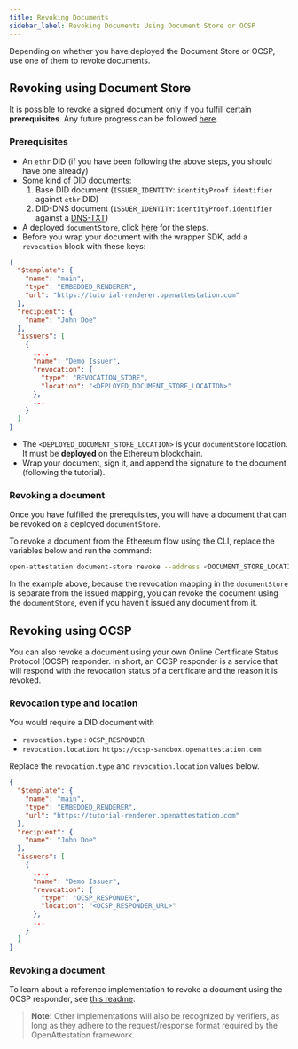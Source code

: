 ```yaml
---
title: Revoking Documents
sidebar_label: Revoking Documents Using Document Store or OCSP
---
```

Depending on whether you have deployed the Document Store or OCSP, use one of them to revoke documents.

## Revoking using Document Store

It is possible to revoke a signed document only if you fulfill certain **prerequisites**. Any future progress can be followed [here](https://github.com/Open-Attestation/adr/blob/master/issuing_using_did.md#for-documents-that-are-signed-directly).

### Prerequisites

- An `ethr` DID (if you have been following the above steps, you should have one already)
- Some kind of DID documents:
  1. Base DID document (`ISSUER_IDENTITY`: `identityProof.identifier` against `ethr` DID)
  2. DID-DNS document (`ISSUER_IDENTITY`: `identityProof.identifier` against a [DNS-TXT](/docs/docs-section/how-does-it-work/issuance-identity))
- A deployed `documentStore`, click [here](docs/integrator-section/verifiable-document/did/document-store-or-ocsp.md) for the steps.
- Before you wrap your document with the wrapper SDK, add a `revocation` block with these keys:

```json
{
  "$template": {
    "name": "main",
    "type": "EMBEDDED_RENDERER",
    "url": "https://tutorial-renderer.openattestation.com"
  },
  "recipient": {
    "name": "John Doe"
  },
  "issuers": [
    {
      ....
      "name": "Demo Issuer",
      "revocation": {
        "type": "REVOCATION_STORE",
        "location": "<DEPLOYED_DOCUMENT_STORE_LOCATION>"
      },
      ...
    }
  ]
}
```

<!-- TBD v3 document sample when that releases -->

- The `<DEPLOYED_DOCUMENT_STORE_LOCATION>` is your `documentStore` location. It must be **deployed** on the Ethereum blockchain.
- Wrap your document, sign it, and append the signature to the document (following the tutorial).

### Revoking a document

Once you have fulfilled the prerequisites, you will have a document that can be revoked on a deployed `documentStore`.

To revoke a document from the Ethereum flow using the CLI, replace the variables below and run the command:   

```bash
open-attestation document-store revoke --address <DOCUMENT_STORE_LOCATION> --hash <HASH_OF_DOC(S)>  --network <NETWORK> --encrypted-wallet-path <PATH_OF_WALLET>
```

In the example above, because the revocation mapping in the `documentStore` is separate from the issued mapping, you can revoke the document using the `documentStore`, even if you haven't issued any document from it.

## Revoking using OCSP
You can also revoke a document using your own Online Certificate Status Protocol (OCSP) responder. In short, an OCSP responder is a service that will respond with the revocation status of a certificate and the reason it is revoked.

### Revocation type and location

You would require a DID document with

- `revocation.type` : `OCSP_RESPONDER`
- `revocation.location`: `https://ocsp-sandbox.openattestation.com`

Replace the `revocation.type` and `revocation.location` values below.

```json
{
  "$template": {
    "name": "main",
    "type": "EMBEDDED_RENDERER",
    "url": "https://tutorial-renderer.openattestation.com"
  },
  "recipient": {
    "name": "John Doe"
  },
  "issuers": [
    {
      ....
      "name": "Demo Issuer",
      "revocation": {
        "type": "OCSP_RESPONDER",
        "location": "<OCSP_RESPONDER_URL>"
      },
      ...
    }
  ]
}
```

### Revoking a document

To learn about a reference implementation to revoke a document using the OCSP responder, see [this readme](https://github.com/Open-Attestation/ocsp-responder/blob/main/README.md).

>**Note:** Other implementations will also be recognized by verifiers, as long as they adhere to the request/response format required by the OpenAttestation framework.
